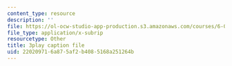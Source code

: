 ```yaml
---
content_type: resource
description: ''
file: https://ol-ocw-studio-app-production.s3.amazonaws.com/courses/6-034-artificial-intelligence-fall-2010/220209716a875af2b4085168a251264b_PNKj529yY5c.vtt
file_type: application/x-subrip
resourcetype: Other
title: 3play caption file
uid: 22020971-6a87-5af2-b408-5168a251264b
---
```

